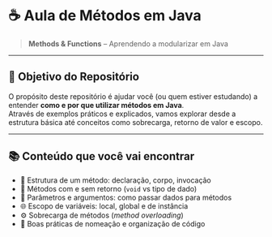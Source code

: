# ☕ Aula de Métodos em Java  
> **Methods & Functions** – Aprendendo a modularizar em Java  

---

## 🎯 Objetivo do Repositório  
O propósito deste repositório é ajudar você (ou quem estiver estudando) a entender **como e por que utilizar métodos em Java**.  
Através de exemplos práticos e explicados, vamos explorar desde a estrutura básica até conceitos como sobrecarga, retorno de valor e escopo.

---

## 📚 Conteúdo que você vai encontrar  
- 🧩 Estrutura de um método: declaração, corpo, invocação  
- 🔁 Métodos com e sem retorno (`void` vs tipo de dado)  
- 📝 Parâmetros e argumentos: como passar dados para métodos  
- 🌐 Escopo de variáveis: local, global e de instância  
- ⚙️ Sobrecarga de métodos (*method overloading*)  
- 🧠 Boas práticas de nomeação e organização de código  
